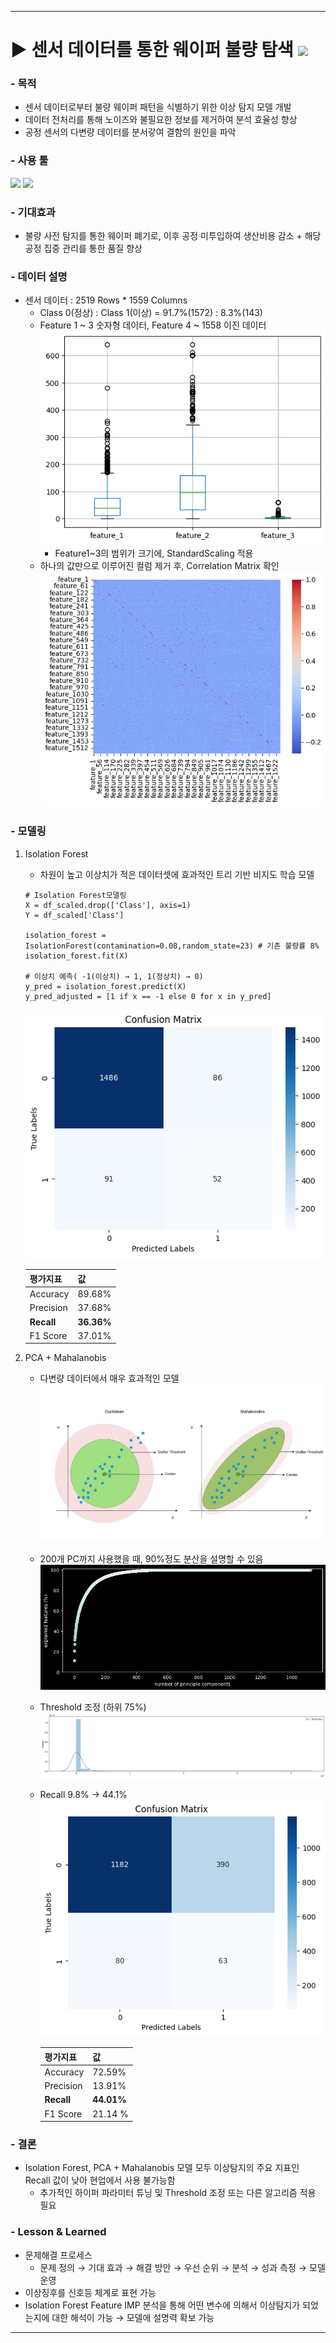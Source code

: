 ***

# ▶ 센서 데이터를 통한 웨이퍼 불량 탐색 <img src="https://img.shields.io/badge/Personal_Project-000000"/>

### - 목적

- 센서 데이터로부터 불량 웨이퍼 패턴을 식별하기 위한 이상 탐지 모델 개발
- 데이터 전처리를 통해 노이즈와 불필요한 정보를 제거하여 분석 효율성 향상
- 공정 센서의 다변량 데이터를 분서갛여 결함의 원인을 파악

### - 사용 툴

<img src="https://img.shields.io/badge/Python-3776AB?style=flat&logo=python&logoColor=white"/> <img src="https://img.shields.io/badge/VisualStudioCode-007ACC?style=flat&logo=visualstudiocode&logoColor=white"/>

### - 기대효과
- 불량 사전 탐지를 통한 웨이퍼 폐기로, 이후 공정 미투입하여 생산비용 감소 + 해당 공정 집중 관리를 통한 품질 향상

### - 데이터 설명
- 센서 데이터 : 2519 Rows * 1559 Columns
  - Class 0(정상) : Class 1(이상) = 91.7%(1572) : 8.3%(143)
  - Feature 1 ~ 3 숫자형 데이터, Feature 4 ~ 1558 이진 데이터
  ![alt text](image.png)
    - Feature1~3의 범위가 크기에, StandardScaling 적용
  - 하나의 값만으로 이루어진 컬럼 제거 후, Correlation Matrix 확인
  ![alt text](image-1.png)

### - 모델링
1. Isolation Forest
	- 차원이 높고 이상치가 적은 데이터셋에 효과적인 트리 기반 비지도 학습 모델
	```
	# Isolation Forest모델링
	X = df_scaled.drop(['Class'], axis=1)
	Y = df_scaled['Class']

	isolation_forest = IsolationForest(contamination=0.08,random_state=23) # 기존 불량률 8%
	isolation_forest.fit(X)

	# 이상치 예측( -1(이상치) → 1, 1(정상치) → 0)
	y_pred = isolation_forest.predict(X)
	y_pred_adjusted = [1 if x == -1 else 0 for x in y_pred]
	  ```

	![alt text](image-2.png)

	|평가지표|값|
	|---|---|
	|Accuracy|89.68%|
	|Precision|37.68%|
	|**Recall**|**36.36%**|
	|F1 Score|37.01%|

2. PCA + Mahalanobis
	- 다변량 데이터에서 매우 효과적인 모델<br/>
		![alt text](image-4.png)
	- 200개 PC까지 사용했을 때, 90%정도 분산을 설명할 수 있음<br/>
		![alt text](image-3.png)
	- Threshold 조정 (하위 75%)<br/>
		![alt text](image-5.png)
	- Recall 9.8% → 44.1%<br/>
		![alt text](image-6.png)

		|평가지표|값|
		|---|---|
		|Accuracy|72.59%|
		|Precision|13.91%|
		|**Recall**|**44.01%**|
		|F1 Score|21.14	%|

### - 결론

- Isolation Forest, PCA + Mahalanobis 모델 모두 이상탐지의 주요 지표인 Recall 값이 낮아 현업에서 사용 불가능함
  - 추가적인 하이퍼 파라미터 튜닝 및 Threshold 조정 또는 다른 알고리즘 적용 필요

### - Lesson & Learned
- 문제해결 프로세스
  - 문제 정의 → 기대 효과 → 해결 방안 → 우선 순위 → 분석 → 성과 측정 → 모델 운영
- 이상징후를 신호등 체계로 표현 가능
- Isolation Forest Feature IMP 분석을 통해 어떤 변수에 의해서 이상탐지가 되었는지에 대한 해석이 가능 → 모델에 설명력 확보 가능

***
